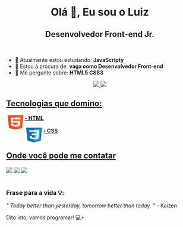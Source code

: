 <h1 align="center">Olá 👋, Eu sou o Luiz</h1>
<h2 align="center">Desenvolvedor Front-end Jr.</h3>
<br>

- 🌱 Atualmente estou estudando: **JavaScripty**
- 🤝 Estou à procura de: **vaga como Desenvolvedor Front-end**
- 💬 Me pergunte sobre: **HTML5 CSS3**

<div align="center">
  <a href="https://github.com/luizmeraki">
  <img height="180em" src="https://github-readme-stats.vercel.app/api?username=luizmeraki&show_icons=true&theme=dracula&include_all_commits=true&count_private=true"/>
  <img height="180em" src="https://github-readme-stats.vercel.app/api/top-langs/?username=luizmeraki&layout=compact&langs_count=7&theme=dracula"/>
</div>

<h2>Tecnologias que domino:</h2>
<div>
  <strong>- HTML</strong><img align="left" alt="Luiz-HTML" height="40" width="50" src="https://raw.githubusercontent.com/devicons/devicon/master/icons/html5/html5-original.svg">
  <br>
    <br>
  <strong>- CSS</strong><img align="left" alt="Luiz-CSS" height="40" width="50" src="https://raw.githubusercontent.com/devicons/devicon/master/icons/css3/css3-original.svg">
</div>
<br>

<h2>Onde você pode me contatar</h2>    

<div>
  <a href="https://www.linkedin.com/in/luiz-henrique-a77732240" target="_blank"><img src="https://img.shields.io/badge/-LinkedIn-%230077B5?style=for-the-badge&logo=linkedin&logoColor=white" target="_blank"></a>
  <a href = "mailto:luizollvrsantos@gmail.com"><img src="https://img.shields.io/badge/-Gmail-%23333?style=for-the-badge&logo=gmail&logoColor=white" target="_blank"></a>
  <a href="https://instagram.com/luizmeraki" target="_blank"><img src="https://img.shields.io/badge/-Instagram-%23E4405F?style=for-the-badge&logo=instagram&logoColor=white" target="_blank"></a>
</div>
 <br>
 
<h3>Frase para a vida 💡:</h3>
<em>" Today better than yesterday, tomorrow better than today. "</em> - Kaizen
    
Dito isto, vamos programar! 💻⚡
